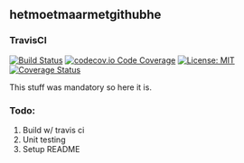 

## hetmoetmaarmetgithubhe

### TravisCI
[![Build Status](https://travis-ci.com/laanc004/hetmoetmaarmetgithubhe.svg?branch=master)](https://travis-ci.com/laanc004/hetmoetmaarmetgithubhe) [![codecov.io Code Coverage](https://img.shields.io/codecov/c/github/dwyl/hapi-auth-jwt2.svg?maxAge=2592000)](https://github.com/laanc004/hetmoetmaarmetgithubhe) [![License: MIT](https://img.shields.io/badge/License-MIT-yellow.svg)](https://opensource.org/licenses/MIT) [![Coverage Status](https://coveralls.io/repos/github/laanc004/hetmoetmaarmetgithubhe/badge.svg)](https://coveralls.io/github/laanc004/hetmoetmaarmetgithubhe)

This stuff was mandatory so here it is.

### Todo:
1. Build w/ travis ci
2. Unit testing
3. Setup README
